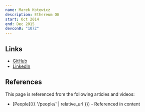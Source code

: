 ```yaml
---
name: Marek Kotewicz
description: Ethereum OG
start: Oct 2014
end: Dec 2015
devcon0: "1072"
---
```


## Links
- [GitHub](https://github.com/debris)
- [LinkedIn](https://www.linkedin.com/in/marekkotewicz/)

## References

This page is referenced from the following articles and videos:

- [People]({{ '/people/' | relative_url }}) - Referenced in content
